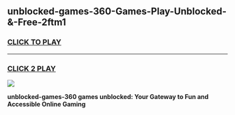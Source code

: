 
## unblocked-games-360-Games-Play-Unblocked-&-Free-2ftm1
<h3>
<a href="https://premium76.site?title=unblocked-games-360&ref=24A">CLICK TO PLAY</a></h3>
<hr>

<h3>
<a href="https://premium76.site?title=unblocked-games-360&ref=24A">CLICK 2 PLAY</a>
  
</h3>

<a href="https://premium76.site?title=unblocked-games-360&ref=24A"><img src="https://clearcache.store/games.png"></a>


**unblocked-games-360 games unblocked: Your Gateway to Fun and Accessible Online Gaming**
